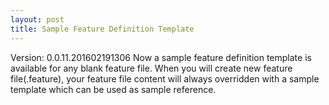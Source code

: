 ```yaml
---
layout: post
title: Sample Feature Definition Template
---
```

Version: 0.0.11.201602191306
Now a sample feature definition template is available for any blank feature file.
When you will create new feature file(.feature), 
your feature file content will always overridden with a sample template which can be used as sample reference.